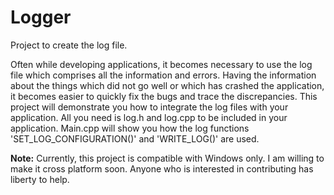 # Logger
Project to create the log file.

  Often while developing applications, it becomes necessary to use the log file which comprises all the information and errors.
Having the information about the things which did not go well or which has crashed the application, it becomes easier to quickly fix the bugs and trace the discrepancies.
  This project will demonstrate you how to integrate the log files with your application. All you need is log.h and log.cpp to be included in your application. Main.cpp will show you how the log functions 'SET_LOG_CONFIGURATION()' and 'WRITE_LOG()' are used.
  
  
  **Note:** Currently, this project is compatible with Windows only. I am willing to make it cross platform soon. Anyone who is interested in contributing has liberty to help.
